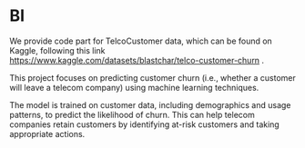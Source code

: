 # BI
We provide code part for TelcoCustomer data, which can be found on Kaggle, following this link 
https://www.kaggle.com/datasets/blastchar/telco-customer-churn .


This project focuses on predicting customer churn (i.e., whether a customer will leave a telecom company) using machine learning techniques. 

The model is trained on customer data, including demographics and usage patterns, to predict the likelihood of churn. This can help telecom companies retain customers by identifying at-risk customers and taking appropriate actions. 
